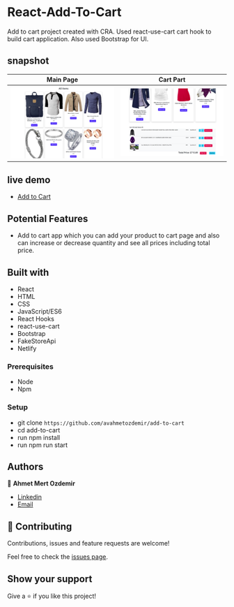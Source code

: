 # React-Add-To-Cart

Add to cart project created with CRA. Used react-use-cart cart hook to build cart application. Also used Bootstrap for UI.

## snapshot

| Main Page   |      Cart Part     |
|--------------|:-------------------:|
| <img width="361" alt="main" src="https://github.com/avahmetozdemir/add-to-cart/blob/master/images/main.png?raw=true">    |  <img width="361" alt="cart" src="https://github.com/avahmetozdemir/add-to-cart/blob/master/images/cart.png?raw=true">       |


## live demo
-  [Add to Cart](https://add-to-cart-ahmet.netlify.app/)

## Potential Features
- Add to cart app which you can add your product to cart page and also can increase or decrease quantity and see all prices including total price.

## Built with
- React
- HTML
- CSS
- JavaScript/ES6
- React Hooks
- react-use-cart
- Bootstrap 
- FakeStoreApi
- Netlify

### Prerequisites

- Node
- Npm

### Setup

- git clone `https://github.com/avahmetozdemir/add-to-cart`
- cd add-to-cart
- run npm install
- run npm run start

## Authors

👤 **Ahmet Mert Ozdemir**

- [Linkedin](https://www.linkedin.com/in/ahmetmozdemir/)
- [Email](avamertozdemir@gmail.com)

## 🤝 Contributing

Contributions, issues and feature requests are welcome!

Feel free to check the [issues page](https://github.com/avahmetozdemir/add-to-cart/issues).

## Show your support

Give a ⭐️ if you like this project!